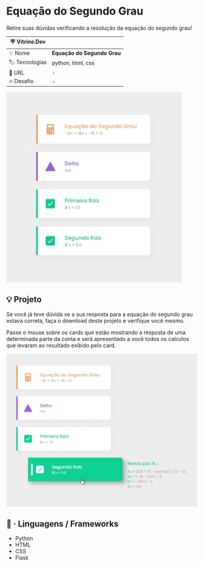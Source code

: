 # Equação do Segundo Grau

Retire suas dúvidas verificando a resolução da equação do segundo grau!

| :placard: Vitrine.Dev |     |
| -------------  | --- |
| :sparkles: Nome        | **Equação do Segundo Grau**
| :label: Tecnologias | python, html, css
| :rocket: URL         | -
| :fire: Desafio     | -

<!-- Inserir imagem com a #vitrinedev ao final do link -->
![resolution_with_2_results](video/resolution_with_2_results.png#vitrinedev)

## :bulb: Projeto

Se você já teve dúvida se a sua resposta para a equação do segundo grau estava correta, faça o download deste projeto e verifique você mesmo.

Passe o mouse sobre os cards que estão mostrando a resposta de uma determinada parte da conta e será apresentado a você todos os calculos que levaram ao resultado exibido pelo card.

![hover_effects](/video/showing_hover_effects.png)

## :rocket: · Linguagens / Frameworks

- Python
- HTML
- CSS
- Flask
